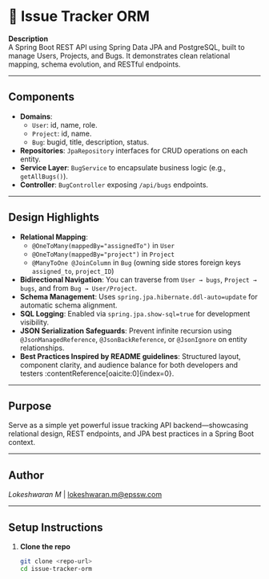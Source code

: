 # 🐞 Issue Tracker ORM

**Description**  
A Spring Boot REST API using Spring Data JPA and PostgreSQL, built to manage Users, Projects, and Bugs. It demonstrates clean relational mapping, schema evolution, and RESTful endpoints.

---

## Components  
- **Domains**:  
  - `User`: id, name, role.  
  - `Project`: id, name.  
  - `Bug`: bugid, title, description, status.  
- **Repositories**: `JpaRepository` interfaces for CRUD operations on each entity.  
- **Service Layer**: `BugService` to encapsulate business logic (e.g., `getAllBugs()`).  
- **Controller**: `BugController` exposing `/api/bugs` endpoints.

---

## Design Highlights  
- **Relational Mapping**:  
  - `@OneToMany(mappedBy="assignedTo")` in `User`  
  - `@OneToMany(mappedBy="project")` in `Project`  
  - `@ManyToOne @JoinColumn` in `Bug` (owning side stores foreign keys `assigned_to`, `project_ID`)  
- **Bidirectional Navigation**: You can traverse from `User → bugs`, `Project → bugs`, and from `Bug → User/Project`.  
- **Schema Management**: Uses `spring.jpa.hibernate.ddl-auto=update` for automatic schema alignment.  
- **SQL Logging**: Enabled via `spring.jpa.show-sql=true` for development visibility.  
- **JSON Serialization Safeguards**: Prevent infinite recursion using `@JsonManagedReference`, `@JsonBackReference`, or `@JsonIgnore` on entity relationships.  
- **Best Practices Inspired by README guidelines**: Structured layout, component clarity, and audience balance for both developers and testers :contentReference[oaicite:0]{index=0}.

---

## Purpose  
Serve as a simple yet powerful issue tracking API backend—showcasing relational design, REST endpoints, and JPA best practices in a Spring Boot context.

---

## Author  
*Lokeshwaran M* |
lokeshwaran.m@epssw.com

---

## Setup Instructions

1. **Clone the repo**  
   ```bash
   git clone <repo-url>
   cd issue-tracker-orm

